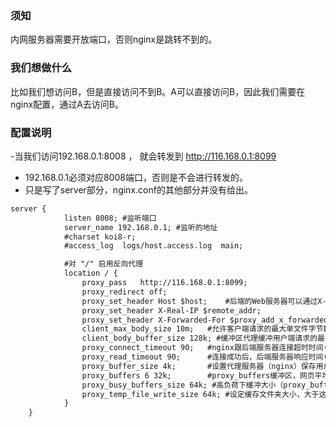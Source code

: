 

### 须知

内网服务器需要开放端口，否则nginx是跳转不到的。

### 我们想做什么

比如我们想访问B，但是直接访问不到B。A可以直接访问B，因此我们需要在nginx配置，通过A去访问B。

### 配置说明

-当我们访问192.168.0.1:8008 ， 就会转发到 http://116.168.0.1:8099
- 192.168.0.1必须对应8008端口，否则是不会进行转发的。
- 只是写了server部分，nginx.conf的其他部分并没有给出。

```txt
server {
			listen 8008; #监听端口
			server_name 192.168.0.1; #监听的地址
			#charset koi8-r;
			#access_log  logs/host.access.log  main;

            #对 "/" 启用反向代理
			location / {
				proxy_pass   http://116.168.0.1:8099;
				proxy_redirect off;
				proxy_set_header Host $host;    #后端的Web服务器可以通过X-Forwarded-For>获取用户真实IP
				proxy_set_header X-Real-IP $remote_addr;
				proxy_set_header X-Forwarded-For $proxy_add_x_forwarded_for;
				client_max_body_size 10m;   #允许客户端请求的最大单文件字节数
				client_body_buffer_size 128k; #缓冲区代理缓冲用户端请求的最大字节数
				proxy_connect_timeout 90;   #nginx跟后端服务器连接超时时间(代理连接超时)
				proxy_read_timeout 90;      #连接成功后，后端服务器响应时间(代理接收超时)
				proxy_buffer_size 4k;       #设置代理服务器（nginx）保存用户头信息的缓冲区大小
				proxy_buffers 6 32k;        #proxy_buffers缓冲区，网页平均在32k以下的话>，这样设置
				proxy_busy_buffers_size 64k; #高负荷下缓冲大小（proxy_buffers*2）
				proxy_temp_file_write_size 64k; #设定缓存文件夹大小，大于这个值，将从upstream服务器传
			}     
	}

```
